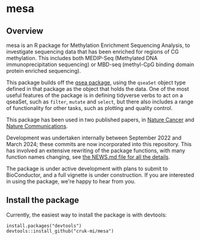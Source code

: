 # mesa

## Overview
mesa is an R package for Methylation Enrichment Sequencing Analysis, to investigate sequencing data that has been enriched for regions of CG methylation. 
This includes both MEDIP-Seq (Methylated DNA immunoprecipitation sequencing) or MBD-seq (methyl-CpG binding domain protein enriched sequencing).

This package builds off the [qsea package](https://github.com/MatthiasLienhard/qsea), using the `qseaSet` object type defined in that package as the object that holds the data. One of the most useful features of the package is in defining tidyverse verbs to act on a qseaSet, such as `filter`, `mutate` and `select`, but there also includes a range of functionality for other tasks, such as plotting and quality control.

This package has been used in two published papers, in [Nature Cancer](https://www.nature.com/articles/s43018-022-00415-9) and [Nature Communications](https://www.nature.com/articles/s41467-024-47195-7).

Development was undertaken internally between September 2022 and March 2024; these commits are now incorporated into this repository. This has involved an extensive rewriting of the package functions, with many function names changing, see [the NEWS.md file for all the details](NEWS.md).

The package is under active development with plans to submit to BioConductor, and a full vignette is under construction. If you are interested in using the package, we're happy to hear from you.

## Install the package
Currently, the easiest way to install the package is with devtools:
```{r}
install.packages("devtools")
devtools::install_github("cruk-mi/mesa")
```
